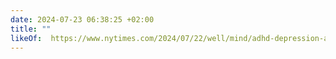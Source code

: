 ```yaml
---
date: 2024-07-23 06:38:25 +02:00
title: ""
likeOf:  https://www.nytimes.com/2024/07/22/well/mind/adhd-depression-anxiety-symptoms.html
---
```

